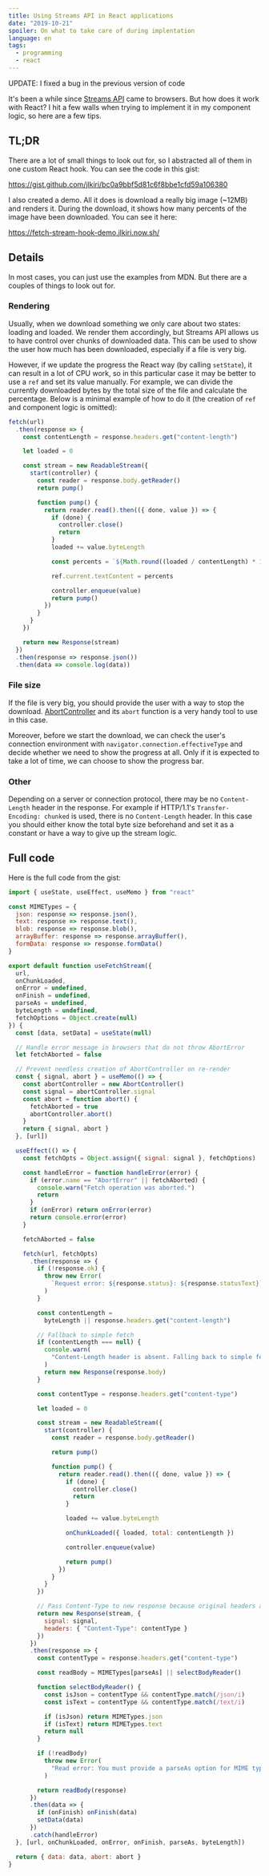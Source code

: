 ```yaml
---
title: Using Streams API in React applications
date: "2019-10-21"
spoiler: On what to take care of during implentation
language: en
tags:
  - programming
  - react
---
```


UPDATE: I fixed a bug in the previous version of code

It's been a while since [Streams API](https://developer.mozilla.org/en-US/docs/Web/API/Streams_API) came to browsers. But how does it work with React? I hit a few walls when trying to implement it in my component logic, so here are a few tips.

## TL;DR

There are a lot of small things to look out for, so I abstracted all of them in one custom React hook. You can see the code in this gist:

https://gist.github.com/jlkiri/bc0a9bbf5d81c6f8bbe1cfd59a106380

I also created a demo. All it does is download a really big image (~12MB) and renders it. During the download, it shows how many percents of the image have been downloaded. You can see it here:

https://fetch-stream-hook-demo.jlkiri.now.sh/

## Details

In most cases, you can just use the examples from MDN. But there are a couples of things to look out for.

### Rendering

Usually, when we download something we only care about two states: loading and loaded. We render them accordingly, but Streams API allows us to have control over chunks of downloaded data. This can be used to show the user how much has been downloaded, especially if a file is very big.

However, if we update the progress the React way (by calling `setState`), it can result in a lot of CPU work, so in this particular case it may be better to use a `ref` and set its value manually. For example, we can divide the currently downloaded bytes by the total size of the file and calculate the percentage. Below is a minimal example of how to do it (the creation of `ref` and component logic is omitted):

```javascript
fetch(url)
  .then(response => {
    const contentLength = response.headers.get("content-length")

    let loaded = 0

    const stream = new ReadableStream({
      start(controller) {
        const reader = response.body.getReader()
        return pump()

        function pump() {
          return reader.read().then(({ done, value }) => {
            if (done) {
              controller.close()
              return
            }
            loaded += value.byteLength

            const percents = `${Math.round((loaded / contentLength) * 100)}%`

            ref.current.textContent = percents

            controller.enqueue(value)
            return pump()
          })
        }
      }
    })

    return new Response(stream)
  })
  .then(response => response.json())
  .then(data => console.log(data))
```

### File size

If the file is very big, you should provide the user with a way to stop the download. [AbortController](https://developer.mozilla.org/en-US/docs/Web/API/AbortController) and its `abort` function is a very handy tool to use in this case.

Moreover, before we start the download, we can check the user's connection environment with `navigator.connection.effectiveType` and decide whether we need to show the progress at all. Only if it is expected to take a lot of time, we can choose to show the progress bar.

### Other

Depending on a server or connection protocol, there may be no `Content-Length` header in the response. For example if HTTP/1.1's `Transfer-Encoding: chunked` is used, there is no `Content-Length` header. In this case you should either know the total byte size beforehand and set it as a constant or have a way to give up the stream logic.

## Full code

Here is the full code from the gist:

```javascript
import { useState, useEffect, useMemo } from "react"

const MIMETypes = {
  json: response => response.json(),
  text: response => response.text(),
  blob: response => response.blob(),
  arrayBuffer: response => response.arrayBuffer(),
  formData: response => response.formData()
}

export default function useFetchStream({
  url,
  onChunkLoaded,
  onError = undefined,
  onFinish = undefined,
  parseAs = undefined,
  byteLength = undefined,
  fetchOptions = Object.create(null)
}) {
  const [data, setData] = useState(null)

  // Handle error message in browsers that do not throw AbortError
  let fetchAborted = false

  // Prevent needless creation of AbortController on re-render
  const { signal, abort } = useMemo(() => {
    const abortController = new AbortController()
    const signal = abortController.signal
    const abort = function abort() {
      fetchAborted = true
      abortController.abort()
    }
    return { signal, abort }
  }, [url])

  useEffect(() => {
    const fetchOpts = Object.assign({ signal: signal }, fetchOptions)

    const handleError = function handleError(error) {
      if (error.name == "AbortError" || fetchAborted) {
        console.warn("Fetch operation was aborted.")
        return
      }
      if (onError) return onError(error)
      return console.error(error)
    }

    fetchAborted = false

    fetch(url, fetchOpts)
      .then(response => {
        if (!response.ok) {
          throw new Error(
            `Request error: ${response.status}: ${response.statusText}`
          )
        }

        const contentLength =
          byteLength || response.headers.get("content-length")

        // Fallback to simple fetch
        if (contentLength === null) {
          console.warn(
            "Content-Length header is absent. Falling back to simple fetch."
          )
          return new Response(response.body)
        }

        const contentType = response.headers.get("content-type")

        let loaded = 0

        const stream = new ReadableStream({
          start(controller) {
            const reader = response.body.getReader()

            return pump()

            function pump() {
              return reader.read().then(({ done, value }) => {
                if (done) {
                  controller.close()
                  return
                }

                loaded += value.byteLength

                onChunkLoaded({ loaded, total: contentLength })

                controller.enqueue(value)

                return pump()
              })
            }
          }
        })

        // Pass Content-Type to new response because original headers are lost
        return new Response(stream, {
          signal: signal,
          headers: { "Content-Type": contentType }
        })
      })
      .then(response => {
        const contentType = response.headers.get("content-type")

        const readBody = MIMETypes[parseAs] || selectBodyReader()

        function selectBodyReader() {
          const isJson = contentType && contentType.match(/json/i)
          const isText = contentType && contentType.match(/text/i)

          if (isJson) return MIMETypes.json
          if (isText) return MIMETypes.text
          return null
        }

        if (!readBody)
          throw new Error(
            "Read error: You must provide a parseAs option for MIME types other than JSON or text."
          )

        return readBody(response)
      })
      .then(data => {
        if (onFinish) onFinish(data)
        setData(data)
      })
      .catch(handleError)
  }, [url, onChunkLoaded, onError, onFinish, parseAs, byteLength])

  return { data: data, abort: abort }
}
```
